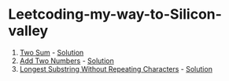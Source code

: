 # Leetcoding-my-way-to-Silicon-valley

1. [Two Sum](https://leetcode.com/problems/two-sum/) - [Solution](./src/Two_Sum.cpp)
2. [Add Two Numbers](https://leetcode.com/problems/add-two-numbers/) - [Solution](./src/Add_Two_Numbers.cpp)
3. [Longest Substring Without Repeating Characters](https://leetcode.com/problems/longest-substring-without-repeating-characters/) - [Solution](./src/Longest_Substring_Without_Repeating_Characters.cpp)